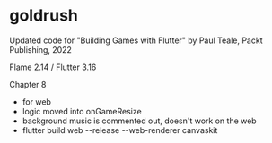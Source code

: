 # goldrush

Updated code for "Building Games with Flutter" by Paul Teale, Packt Publishing, 2022

Flame 2.14 / Flutter 3.16

Chapter 8

- for web
- logic moved into onGameResize
- background music is commented out, doesn't work on the web
- flutter build web --release --web-renderer canvaskit

